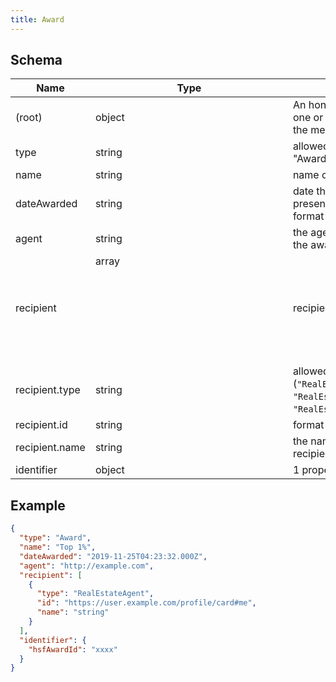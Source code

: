 ```yaml
---
title: Award
---
```

## Schema

| Name | Type | Description |
|---|---|---|
| (root) | object | An honor bestowed on one or mote _recipients_ by the message _agent_ |
| type | string | allowed (`"Award"`) "AwardAction" |
| name | string | name of the award |
| dateAwarded | string | date the award was presented or announced. format (`date-time`) |
| agent | string | the agent that presented the award format (`uri`) |
| recipient | array<object> | recipients of the award |
| recipient.type | string | allowed (`"RealEstateAgent"`, `"RealEstateOffice"`, `"RealEstateOrganization"`)  |
| recipient.id | string |  format (`uri`) |
| recipient.name | string | the name of the award recipient |
| identifier | object |  1 properties |

## Example



```json
{
  "type": "Award",
  "name": "Top 1%",
  "dateAwarded": "2019-11-25T04:23:32.000Z",
  "agent": "http://example.com",
  "recipient": [
    {
      "type": "RealEstateAgent",
      "id": "https://user.example.com/profile/card#me",
      "name": "string"
    }
  ],
  "identifier": {
    "hsfAwardId": "xxxx"
  }
}
```
